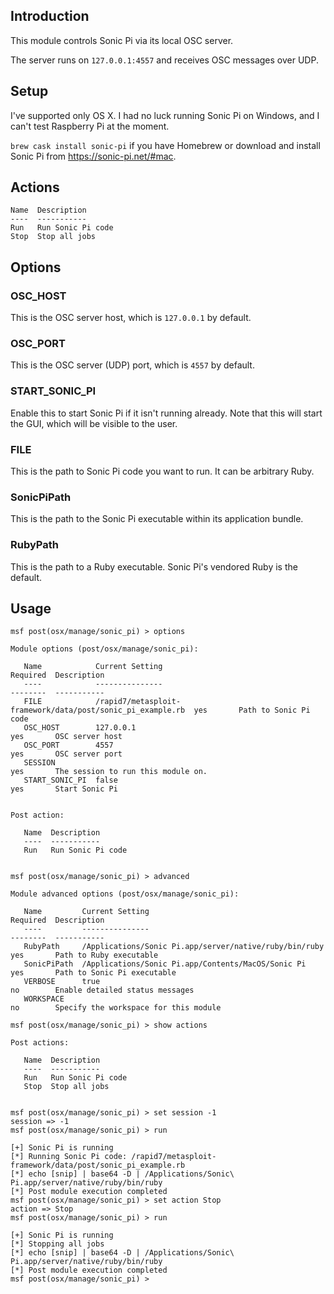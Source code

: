 ## Introduction

This module controls Sonic Pi via its local OSC server.

The server runs on `127.0.0.1:4557` and receives OSC messages over UDP.

## Setup

I've supported only OS X. I had no luck running Sonic Pi on Windows, and
I can't test Raspberry Pi at the moment.

`brew cask install sonic-pi` if you have Homebrew or download and
install Sonic Pi from <https://sonic-pi.net/#mac>.

## Actions

```
Name  Description
----  -----------
Run   Run Sonic Pi code
Stop  Stop all jobs
```

## Options

### OSC_HOST

This is the OSC server host, which is `127.0.0.1` by default.

### OSC_PORT

This is the OSC server (UDP) port, which is `4557` by default.

### START_SONIC_PI

Enable this to start Sonic Pi if it isn't running already. Note that
this will start the GUI, which will be visible to the user.

### FILE

This is the path to Sonic Pi code you want to run. It can be arbitrary
Ruby.

### SonicPiPath

This is the path to the Sonic Pi executable within its application
bundle.

### RubyPath

This is the path to a Ruby executable. Sonic Pi's vendored Ruby is the
default.

## Usage

```
msf post(osx/manage/sonic_pi) > options

Module options (post/osx/manage/sonic_pi):

   Name            Current Setting                                             Required  Description
   ----            ---------------                                             --------  -----------
   FILE            /rapid7/metasploit-framework/data/post/sonic_pi_example.rb  yes       Path to Sonic Pi code
   OSC_HOST        127.0.0.1                                                   yes       OSC server host
   OSC_PORT        4557                                                        yes       OSC server port
   SESSION                                                                     yes       The session to run this module on.
   START_SONIC_PI  false                                                       yes       Start Sonic Pi


Post action:

   Name  Description
   ----  -----------
   Run   Run Sonic Pi code


msf post(osx/manage/sonic_pi) > advanced

Module advanced options (post/osx/manage/sonic_pi):

   Name         Current Setting                                         Required  Description
   ----         ---------------                                         --------  -----------
   RubyPath     /Applications/Sonic Pi.app/server/native/ruby/bin/ruby  yes       Path to Ruby executable
   SonicPiPath  /Applications/Sonic Pi.app/Contents/MacOS/Sonic Pi      yes       Path to Sonic Pi executable
   VERBOSE      true                                                    no        Enable detailed status messages
   WORKSPACE                                                            no        Specify the workspace for this module

msf post(osx/manage/sonic_pi) > show actions

Post actions:

   Name  Description
   ----  -----------
   Run   Run Sonic Pi code
   Stop  Stop all jobs


msf post(osx/manage/sonic_pi) > set session -1
session => -1
msf post(osx/manage/sonic_pi) > run

[+] Sonic Pi is running
[*] Running Sonic Pi code: /rapid7/metasploit-framework/data/post/sonic_pi_example.rb
[*] echo [snip] | base64 -D | /Applications/Sonic\ Pi.app/server/native/ruby/bin/ruby
[*] Post module execution completed
msf post(osx/manage/sonic_pi) > set action Stop
action => Stop
msf post(osx/manage/sonic_pi) > run

[+] Sonic Pi is running
[*] Stopping all jobs
[*] echo [snip] | base64 -D | /Applications/Sonic\ Pi.app/server/native/ruby/bin/ruby
[*] Post module execution completed
msf post(osx/manage/sonic_pi) >
```
